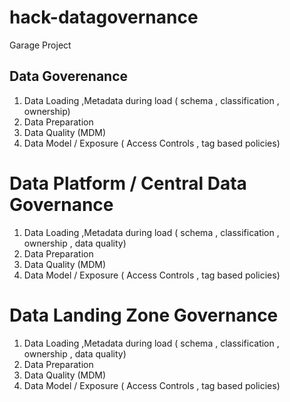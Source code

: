 # hack-datagovernance
Garage Project  

## Data Goverenance 

1. Data Loading  ,Metadata during load ( schema , classification  , ownership)
2. Data Preparation 
3. Data Quality (MDM)
4. Data Model / Exposure ( Access Controls , tag based policies)


# Data Platform / Central Data Governance 

1. Data Loading  ,Metadata during load ( schema , classification  , ownership , data quality)
2. Data Preparation 
3. Data Quality (MDM)
4. Data Model / Exposure ( Access Controls , tag based policies)

# Data Landing Zone Governance 

1. Data Loading  ,Metadata during load ( schema , classification  , ownership , data quality)
2. Data Preparation 
3. Data Quality (MDM)
4. Data Model / Exposure ( Access Controls , tag based policies)
